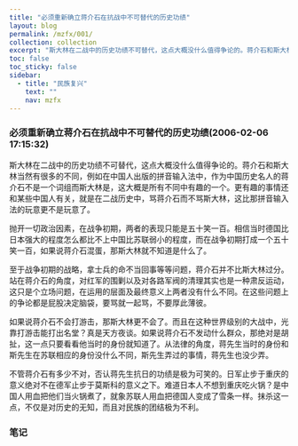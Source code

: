 ```yaml
---
title: "必须重新确立蒋介石在抗战中不可替代的历史功绩"
layout: blog
permalink: /mzfx/001/
collection: collection
excerpt: "斯大林在二战中的历史功绩不可替代，这点大概没什么值得争论的。蒋介石和斯大林当然有很多的不同，例如在中国人出版的拼音输入法中，作为中国历史名人的蒋介石不是一个词组而斯大林是，这大概是所有不同中有趣的一个。更有趣的事情还和某些中国人有关，就是在二战历史中，骂蒋介石而不骂斯大林，这比那拼音输入法的玩意更不是玩意了"
toc: false
toc_sticky: false
sidebar:
  - title: "民族复兴"
    text: ""
    nav: mzfx
---
```


### 必须重新确立蒋介石在抗战中不可替代的历史功绩(2006-02-06 17:15:32) 

斯大林在二战中的历史功绩不可替代，这点大概没什么值得争论的。蒋介石和斯大林当然有很多的不同，例如在中国人出版的拼音输入法中，作为中国历史名人的蒋介石不是一个词组而斯大林是，这大概是所有不同中有趣的一个。更有趣的事情还和某些中国人有关，就是在二战历史中，骂蒋介石而不骂斯大林，这比那拼音输入法的玩意更不是玩意了。

抛开一切政治因素，在战争初期，两者的表现只能是五十笑一百。相信当时德国比日本强大的程度怎么都比不上中国比苏联弱小的程度，而在战争初期打成一个五十笑一百，如果说蒋介石混蛋，那斯大林就不知道是什么了。

至于战争初期的战略，拿士兵的命不当回事等等问题，蒋介石并不比斯大林过分。站在蒋介石的角度，对红军的围剿以及对各路军阀的清理其实也是一种肃反运动，这只是个立场问题，在运用的层面及最终意义上两者没有什么不同。在这些问题上的争论都是屁股决定脑袋，要骂就一起骂，不要厚此薄彼。

如果说蒋介石不会打游击，那斯大林更不会了。而且在这种世界级别的大战中，光靠打游击能打出名堂？真是天方夜谈。如果说蒋介石不发动什么群众，那绝对是胡扯，这一点只要看看他当时的身份就知道了。从法律的角度，蒋先生当时的身份和斯先生在苏联相应的身份没什么不同，斯先生弄过的事情，蒋先生也没少弄。

不管蒋介石有多少不对，否认蒋先生抗日的功绩是极为可笑的。日军止步于重庆的意义绝对不在德军止步于莫斯科的意义之下。难道日本人不想到重庆吃火锅？是中国人用血把他们当火锅煮了，就象苏联人用血把德国人变成了雪条一样。抹杀这一点，不仅是对历史的无知，而且对民族的团结极为不利。

### 笔记
